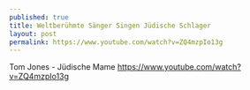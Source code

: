 ```yaml
---
published: true
title: Weltberühmte Sänger Singen Jüdische Schlager
layout: post
permalink: https://www.youtube.com/watch?v=ZQ4mzpIo13g
---
```

Tom Jones - Jüdische Mame https://www.youtube.com/watch?v=ZQ4mzpIo13g